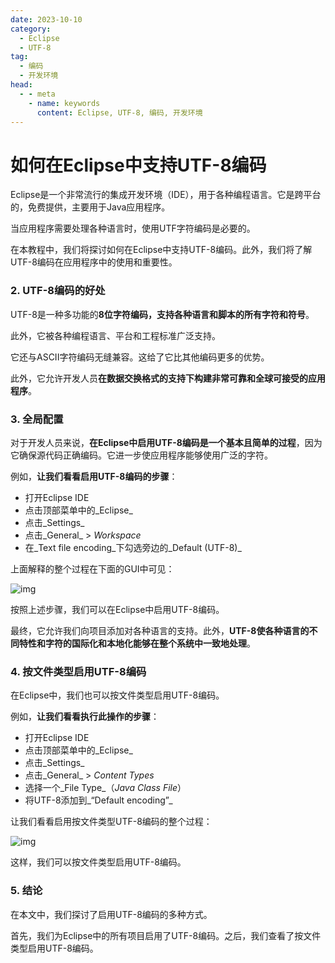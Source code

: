 ```yaml
---
date: 2023-10-10
category:
  - Eclipse
  - UTF-8
tag:
  - 编码
  - 开发环境
head:
  - - meta
    - name: keywords
      content: Eclipse, UTF-8, 编码, 开发环境
---
```

# 如何在Eclipse中支持UTF-8编码

Eclipse是一个非常流行的集成开发环境（IDE），用于各种编程语言。它是跨平台的，免费提供，主要用于Java应用程序。

当应用程序需要处理各种语言时，使用UTF字符编码是必要的。

在本教程中，我们将探讨如何在Eclipse中支持UTF-8编码。此外，我们将了解UTF-8编码在应用程序中的使用和重要性。

### 2. UTF-8编码的好处

UTF-8是一种多功能的**8位字符编码，支持各种语言和脚本的所有字符和符号**。

此外，它被各种编程语言、平台和工程标准广泛支持。

它还与ASCII字符编码无缝兼容。这给了它比其他编码更多的优势。

此外，它允许开发人员**在数据交换格式的支持下构建非常可靠和全球可接受的应用程序**。

### 3. 全局配置

对于开发人员来说，**在Eclipse中启用UTF-8编码是一个基本且简单的过程**，因为它确保源代码正确编码。它进一步使应用程序能够使用广泛的字符。

例如，**让我们看看启用UTF-8编码的步骤**：

- 打开Eclipse IDE
- 点击顶部菜单中的_Eclipse_
- 点击_Settings_
- 点击_General_ > _Workspace_
- 在_Text file encoding_下勾选旁边的_Default (UTF-8)_

上面解释的整个过程在下面的GUI中可见：

![img](https://www.baeldung.com/wp-content/uploads/2023/10/default_utf-8_encoding-1024x904.png)

按照上述步骤，我们可以在Eclipse中启用UTF-8编码。

最终，它允许我们向项目添加对各种语言的支持。此外，**UTF-8使各种语言的不同特性和字符的国际化和本地化能够在整个系统中一致地处理**。

### 4. 按文件类型启用UTF-8编码

在Eclipse中，我们也可以按文件类型启用UTF-8编码。

例如，**让我们看看执行此操作的步骤**：

- 打开Eclipse IDE
- 点击顶部菜单中的_Eclipse_
- 点击_Settings_
- 点击_General_ > _Content Types_
- 选择一个_File Type_（_Java Class File_）
- 将UTF-8添加到_“Default encoding”_

让我们看看启用按文件类型UTF-8编码的整个过程：

![img](https://www.baeldung.com/wp-content/uploads/2023/10/utf_8_encoding_perFileType-1024x914.png)

这样，我们可以按文件类型启用UTF-8编码。

### 5. 结论

在本文中，我们探讨了启用UTF-8编码的多种方式。

首先，我们为Eclipse中的所有项目启用了UTF-8编码。之后，我们查看了按文件类型启用UTF-8编码。